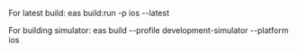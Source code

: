 For latest build:
eas build:run -p ios --latest

For building simulator:
eas build --profile development-simulator --platform ios